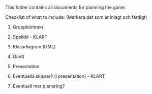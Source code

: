 This folder contains all documents for planning the game.


Checklist of what to include:
(Markera det som är inlagt och färdigt)

1. Gruppkontrakt

2. Spelidé - KLART

3. Klassdiagram (UML)

4. Gantt

5. Presentation

6. Eventuella skisser? (i presentation) - KLART

7. Eventuell mer planering?

